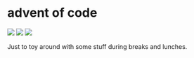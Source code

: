 # advent of code

![](https://img.shields.io/badge/day%20📅-21-blue)
![](https://img.shields.io/badge/days%20completed-13-red)
![](https://img.shields.io/badge/stars%20⭐-26-yellow)

Just to toy around with some stuff during breaks and lunches.